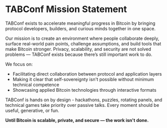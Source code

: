 # TABConf Mission Statement

TABConf exists to accelerate meaningful progress in Bitcoin by bringing protocol developers, builders, and curious minds together in one space.

Our mission is to create an environment where people collaborate deeply, surface real-world pain points, challenge assumptions, and build tools that make Bitcoin stronger. Privacy, scalability, and security are not solved problems — TABConf exists because there’s still important work to do.

We focus on:
- Facilitating direct collaboration between protocol and application layers
- Making it clear that self-sovereignty isn't possible without minimum technical competence  
- Showcasing applied Bitcoin technologies through interactive formats

TABConf is hands on by design - hackathons, puzzles, rotating panels, and technical games take priority over passive talks. Every moment should be useful, generative, or fun.

**Until Bitcoin is scalable, private, and secure — the work isn't done.**

